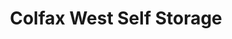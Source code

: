 ---
title: "Colfax West Self Storage"
url: /golden/colfax-west-self-storage/
shop: storage rental
---